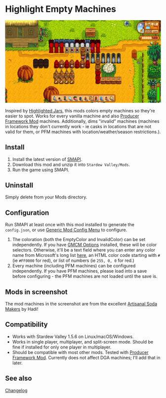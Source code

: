 Highlight Empty Machines
===========================

![Header image](HighlightEmptyMachines/docs/machines.jpg)

Inspired by [Highlighted Jars](https://www.nexusmods.com/stardewvalley/mods/6833), this mods colors empty machines so they're easier to spot. Works for every vanilla machine and also [Producer Framework Mod](https://www.nexusmods.com/stardewvalley/mods/4970) machines. Additionally, dims "invalid" machines (machines in locations they don't currently work - ie casks in locations that are not valid for them, or PFM machines with location/weather/season restrictions.).

## Install

1. Install the latest version of [SMAPI](https://smapi.io).
2. Download this mod and unzip it into `Stardew Valley/Mods`.
3. Run the game using SMAPI.

## Uninstall
Simply delete from your Mods directory.

## Configuration
Run SMAPI at least once with this mod installed to generate the `config.json`, or use [Generic Mod Config Menu](https://www.nexusmods.com/stardewvalley/mods/5098) to configure.

1. The coloration (both the EmptyColor and InvalidColor) can be set independently. If you have [GMCM Options](https://www.nexusmods.com/stardewvalley/mods/10505) installed, these will be color selectors. Otherwise, it'll be a text field where you can enter any color name from Microsoft's long list [here](https://docs.microsoft.com/en-us/dotnet/api/system.drawing.knowncolor?view=net-6.0), an HTML color code starting with `#` (ie `#FF0000` for red), or list of numbers (ie `255, 0, 0` for red.)
2. Every machine (including PFM machines) can be configured independently. If you have PFM machines, please load into a save before configuring - the PFM machines are not loaded until the save is.

## Mods in screenshot

The mod machines in the screenshot are from the excellent [Artisanal Soda Makers](https://www.nexusmods.com/stardewvalley/mods/5173) by Hadi!

## Compatibility

* Works with Stardew Valley 1.5.6 on Linux/macOS/Windows.
* Works in single player, multiplayer, and split-screen mode. Should be fine if installed for only one player in multiplayer.
* Should be compatible with most other mods. Tested with [Producer Framework Mod](https://www.nexusmods.com/stardewvalley/mods/4970). Currently does not affect DGA machines; I'll add that in later.

## See also

[Changelog](HighlightEmptyMachines/docs/Changelog.md)
